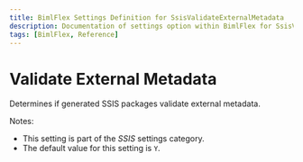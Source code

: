 ```yaml
---
title: BimlFlex Settings Definition for SsisValidateExternalMetadata
description: Documentation of settings option within BimlFlex for SsisValidateExternalMetadata
tags: [BimlFlex, Reference]
---
```


# Validate External Metadata

Determines if generated SSIS packages validate external metadata.

Notes:

* This setting is part of the *SSIS* settings category.
* The default value for this setting is `Y`.
